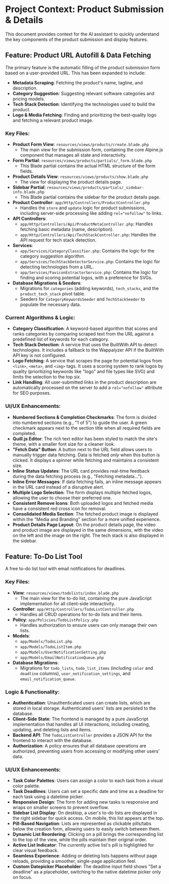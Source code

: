 # Project Context: Product Submission & Details

This document provides context for the AI assistant to quickly understand the key components of the product submission and display features.

## Feature: Product URL Autofill & Data Fetching

The primary feature is the automatic filling of the product submission form based on a user-provided URL. This has been expanded to include:
*   **Metadata Scraping**: Fetching the product's name, tagline, and description.
*   **Category Suggestion**: Suggesting relevant software categories and pricing models.
*   **Tech Stack Detection**: Identifying the technologies used to build the product.
*   **Logo & Media Fetching**: Finding and prioritizing the best-quality logo and fetching a relevant product image.

### Key Files:

*   **Product Form View**: `resources/views/products/create.blade.php`
    *   The main view for the submission form, containing the core Alpine.js component that manages all state and interactivity.
*   **Form Partial**: `resources/views/products/partials/_form.blade.php`
    *   This Blade partial contains the actual HTML structure of the form fields.
*   **Product Details View**: `resources/views/products/show.blade.php`
    *   The view for displaying the product details page.
*   **Sidebar Partial**: `resources/views/products/partials/_sidebar-info.blade.php`
    *   This Blade partial contains the sidebar for the product details page.
*   **Product Controller**: `app/Http/Controllers/ProductController.php`
    *   Handles the `store` and `update` logic for product submissions, including server-side processing like adding `rel="nofollow"` to links.
*   **API Controllers**:
    *   `app/Http/Controllers/Api/ProductMetaController.php`: Handles fetching basic metadata (name, description).
    *   `app/Http/Controllers/Api/TechStackController.php`: Handles the API request for tech stack detection.
*   **Services**:
    *   `app/Services/CategoryClassifier.php`: Contains the logic for the category suggestion algorithm.
    *   `app/Services/TechStackDetectorService.php`: Contains the logic for detecting technologies from a URL.
    *   `app/Services/FaviconExtractorService.php`: Contains the logic for finding and scoring potential logos, with a preference for SVGs.
*   **Database Migrations & Seeders**:
    *   Migrations for `categories` (adding keywords), `tech_stacks`, and the `product_tech_stack` pivot table.
    *   Seeders for `CategoryKeywordsSeeder` and `TechStackSeeder` to populate the necessary data.

### Current Algorithms & Logic:

*   **Category Classification**: A keyword-based algorithm that scores and ranks categories by comparing scraped text from the URL against a predefined list of keywords for each category.
*   **Tech Stack Detection**: A service that uses the BuiltWith API to detect technologies. It includes a fallback to the Wappalyzer API if the BuiltWith API key is not configured.
*   **Logo Fetching**: A service that scrapes the page for potential logos from `<link>`, `<meta>`, and `<img>` tags. It uses a scoring system to rank logos by quality (prioritizing keywords like "logo" and file types like SVG) and limits the selection to the top six.
*   **Link Handling**: All user-submitted links in the product description are automatically processed on the server to add a `rel="nofollow"` attribute for SEO purposes.

### UI/UX Enhancements:

*   **Numbered Sections & Completion Checkmarks**: The form is divided into numbered sections (e.g., "1 of 5") to guide the user. A green checkmark appears next to the section title when all required fields are completed.
*   **Quill.js Editor**: The rich text editor has been styled to match the site's theme, with a smaller font size for a cleaner look.
*   **"Fetch Data" Button**: A button next to the URL field allows users to manually trigger data fetching. Data is fetched *only* when this button is clicked. It displays a spinner while fetching and maintains a consistent size.
*   **Inline Status Updates**: The URL card provides real-time feedback during the data fetching process (e.g., "Fetching metadata...").
*   **Inline Error Messages**: If data fetching fails, an inline message appears in the URL card instead of a disruptive alert.
*   **Multiple Logo Selection**: The form displays multiple fetched logos, allowing the user to choose their preferred one.
*   **Consistent Remove Icons**: Both uploaded logos and fetched media have a consistent red cross icon for removal.
*   **Consolidated Media Section**: The fetched product image is displayed within the "Media and Branding" section for a more unified experience.
*   **Product Details Page Layout**: On the product details page, the video and product image are displayed in the same dimensions, with the video on the left and the image on the right. The tech stack is also displayed in the sidebar.

## Feature: To-Do List Tool

A free to-do list tool with email notifications for deadlines.

### Key Files:

*   **View**: `resources/views/todolists/index.blade.php`
    *   The main view for the to-do list, containing the pure JavaScript implementation for all client-side interactivity.
*   **Controller**: `app/Http/Controllers/TodoListController.php`
    *   Handles all CRUD operations for to-do lists and their items.
*   **Policy**: `app/Policies/TodoListPolicy.php`
    *   Handles authorization to ensure users can only manage their own lists.
*   **Models**:
    *   `app/Models/TodoList.php`
    *   `app/Models/TodoListItem.php`
    *   `app/Models/UserNotificationSetting.php`
    *   `app/Models/EmailNotificationQueue.php`
*   **Database Migrations**:
    *   Migrations for `todo_lists`, `todo_list_items` (including `color` and `deadline` columns), `user_notification_settings`, and `email_notification_queue`.

### Logic & Functionality:

*   **Authentication**: Unauthenticated users can create lists, which are stored in local storage. Authenticated users' lists are persisted to the database.
*   **Client-Side State**: The frontend is managed by a pure JavaScript implementation that handles all UI interactions, including creating, updating, and deleting lists and items.
*   **Backend API**: The `TodoListController` provides a JSON API for the frontend to interact with the database.
*   **Authorization**: A policy ensures that all database operations are authorized, preventing users from accessing or modifying other users' data.

### UI/UX Enhancements:

*   **Task Color Palettes**: Users can assign a color to each task from a visual color palette.
*   **Task Deadlines**: Users can set a specific date and time as a deadline for each task using a datetime picker.
*   **Responsive Design**: The form for adding new tasks is responsive and wraps on smaller screens to prevent overflow.
*   **Sidebar List Display**: On desktop, a user's to-do lists are displayed in the right sidebar for quick access. On mobile, this list appears at the top.
*   **Pill-Based Navigation**: Lists are represented as clickable pills/tabs below the creation form, allowing users to easily switch between them.
*   **Dynamic List Reordering**: Clicking on a pill brings the corresponding list to the top of the view, while the pills maintain their original order.
*   **Active List Indicator**: The currently active list's pill is highlighted for clear visual feedback.
*   **Seamless Experience**: Adding or deleting lists happens without page reloads, providing a smoother, single-page application feel.
*   **Custom Datepicker Placeholder**: The deadline input field shows "Set a deadline" as a placeholder, switching to the native datetime picker only on focus.